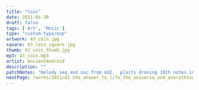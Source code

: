 ```yaml
---
title: "Coin"
date: 2021-04-30
draft: false
tags: ['Art', 'Music']
type: "custom-type/exp"
artwork: 43_coin.jpg
square: 43_coin_square.jpg
thumb: 43_coin_thumb.jpg
mp3: 43_coin.mp3
artist: AncientAndroid
description: ""
patchNotes: "melody seq and osc from m32.  plaits droning 16th notes into qpas  and mim with manual mods. dpo into m32 ext in and just droning. m32 out to clouds."
nextPage: /works/2021/42_the_answer_to_life_the_universe_and_everything/
---
```

